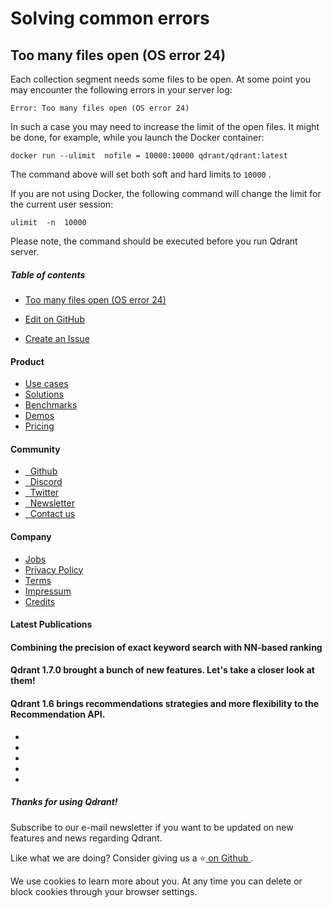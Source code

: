 # Solving common errors

## Too many files open (OS error 24)

Each collection segment needs some files to be open. At some point you may encounter the following errors in your server log:

`Error: Too many files open (OS error 24)
`

In such a case you may need to increase the limit of the open files. It might be done, for example, while you launch the Docker container:

`docker run --ulimit  nofile = 10000:10000 qdrant/qdrant:latest
`

The command above will set both soft and hard limits to `10000` .

If you are not using Docker, the following command will change the limit for the current user session:

`ulimit  -n  10000 
`

Please note, the command should be executed before you run Qdrant server.

##### Table of contents

- [ Too many files open (OS error 24) ](https://qdrant.tech/documentation/guides/common-errors/#too-many-files-open-os-error-24)


- [ 
 Edit on GitHub
 ](https://github.com/qdrant/landing_page/tree/master/qdrant-landing/content/documentation/guides/common-errors.md)
- [ 
 Create an Issue
 ](https://github.com/qdrant/landing_page/issues/new/choose)


#### Product

- [ 
Use cases
 ](https://qdrant.tech/use-cases/)
- [ 
Solutions
 ](https://qdrant.tech/solutions/)
- [ 
Benchmarks
 ](https://qdrant.tech/benchmarks/)
- [ 
Demos
 ](https://qdrant.tech/demo/)
- [ 
Pricing
 ](https://qdrant.tech/pricing/)


#### Community

- [ 
 
Github
 ](https://github.com/qdrant/qdrant)
- [ 
 
Discord
 ](https://qdrant.to/discord)
- [ 
 
Twitter
 ](https://qdrant.to/twitter)
- [ 
 
Newsletter
 ](https://qdrant.tech/subscribe/)
- [ 
 
Contact us
 ](https://qdrant.to/contact-us)


#### Company

- [ 
Jobs
 ](https://qdrant.join.com)
- [ 
Privacy Policy
 ](https://qdrant.tech/legal/privacy-policy/)
- [ 
Terms
 ](https://qdrant.tech/legal/terms_and_conditions/)
- [ 
Impressum
 ](https://qdrant.tech/legal/impressum/)
- [ 
Credits
 ](https://qdrant.tech/legal/credits/)


#### Latest Publications

#### Combining the precision of exact keyword search with NN-based ranking

#### Qdrant 1.7.0 brought a bunch of new features. Let's take a closer look at them!

#### Qdrant 1.6 brings recommendations strategies and more flexibility to the Recommendation API.

- [  ](https://github.com/qdrant/qdrant)
- [  ](https://qdrant.to/linkedin)
- [  ](https://qdrant.to/twitter)
- [  ](https://qdrant.to/discord)
- [  ](https://www.youtube.com/channel/UC6ftm8PwH1RU_LM1jwG0LQA)


##### Thanks for using Qdrant!

Subscribe to our e-mail newsletter if you want to be updated on new features and news regarding
Qdrant.

Like what we are doing? Consider giving us a ⭐[ on Github ](https://github.com/qdrant/qdrant).

We use cookies to learn more about you. At any time you can delete or block cookies through your browser settings.